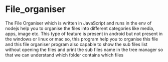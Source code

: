 # File_organiser
The File Organiser which is written in JavaScript and runs in the env of nodejs help you to organise the files into different categories like media, apps, image etc. This type of feature is present in android but not present in the windows or linux or mac so, this program help you to organise this file and this file organiser program also capable to show the sub files list without opening the files and print the sub files name in the tree manager so that  we can understand which folder contains which files

